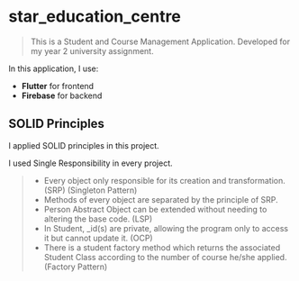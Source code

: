 # star_education_centre

> This is a Student and Course Management Application. Developed for my year 2 university assignment.

In this application, I use:
- **Flutter** for frontend
- **Firebase** for backend

## SOLID Principles
I applied SOLID principles in this project.

I used Single Responsibility in every project.
> - Every object only responsible for its creation and transformation. (SRP) (Singleton Pattern)
> - Methods of every object are separated by the principle of SRP.
> - Person Abstract Object can be extended without needing to altering the base code. (LSP)
> - In Student, _id(s) are private, allowing the program only to access it but cannot update it. (OCP)
> - There is a student factory method which returns the associated Student Class according to the number of course he/she applied. (Factory Pattern)
